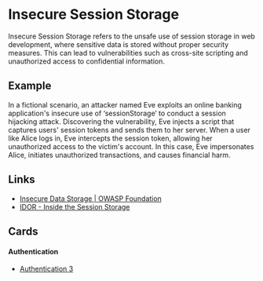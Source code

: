 # Insecure Session Storage
Insecure Session Storage refers to the unsafe use of session storage in web development, where sensitive data is stored without proper security measures. This can lead to vulnerabilities such as cross-site scripting and unauthorized access to confidential information.

## Example
In a fictional scenario, an attacker named Eve exploits an online banking application's insecure use of ‘sessionStorage’ to conduct a session hijacking attack. Discovering the vulnerability, Eve injects a script that captures users' session tokens and sends them to her server. When a user like Alice logs in, Eve intercepts the session token, allowing her unauthorized access to the victim's account. In this case, Eve impersonates Alice, initiates unauthorized transactions, and causes financial harm.

## Links
- [Insecure Data Storage | OWASP Foundation](https://owasp.org/www-project-mobile-top-10/2023-risks/m9-insecure-data-storage)
- [IDOR - Inside the Session Storage](https://shahjerry33.medium.com/idor-inside-the-session-storage-88af485fc899)

## Cards
#### Authentication
- [Authentication 3](/cards/AT3)
